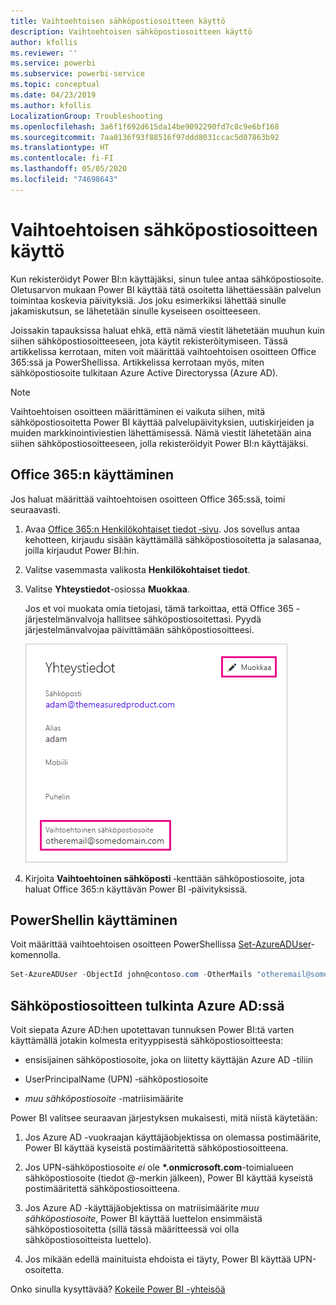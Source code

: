 ```yaml
---
title: Vaihtoehtoisen sähköpostiosoitteen käyttö
description: Vaihtoehtoisen sähköpostiosoitteen käyttö
author: kfollis
ms.reviewer: ''
ms.service: powerbi
ms.subservice: powerbi-service
ms.topic: conceptual
ms.date: 04/23/2019
ms.author: kfollis
LocalizationGroup: Troubleshooting
ms.openlocfilehash: 3a6f1f692d615da14be9092290fd7c8c9e6bf168
ms.sourcegitcommit: 7aa0136f93f88516f97ddd8031ccac5d07863b92
ms.translationtype: HT
ms.contentlocale: fi-FI
ms.lasthandoff: 05/05/2020
ms.locfileid: "74698643"
---
```

# <a name="use-an-alternate-email-address"></a>Vaihtoehtoisen sähköpostiosoitteen käyttö

Kun rekisteröidyt Power BI:n käyttäjäksi, sinun tulee antaa sähköpostiosoite. Oletusarvon mukaan Power BI käyttää tätä osoitetta lähettäessään palvelun toimintaa koskevia päivityksiä. Jos joku esimerkiksi lähettää sinulle jakamiskutsun, se lähetetään sinulle kyseiseen osoitteeseen.

Joissakin tapauksissa haluat ehkä, että nämä viestit lähetetään muuhun kuin siihen sähköpostiosoitteeseen, jota käytit rekisteröitymiseen. Tässä artikkelissa kerrotaan, miten voit määrittää vaihtoehtoisen osoitteen Office 365:ssä ja PowerShellissa. Artikkelissa kerrotaan myös, miten sähköpostiosoite tulkitaan Azure Active Directoryssa (Azure AD).

> [!NOTE]
> Vaihtoehtoisen osoitteen määrittäminen ei vaikuta siihen, mitä sähköpostiosoitetta Power BI käyttää palvelupäivityksien, uutiskirjeiden ja muiden markkinointiviestien lähettämisessä. Nämä viestit lähetetään aina siihen sähköpostiosoitteeseen, jolla rekisteröidyit Power BI:n käyttäjäksi.

## <a name="use-office-365"></a>Office 365:n käyttäminen

Jos haluat määrittää vaihtoehtoisen osoitteen Office 365:ssä, toimi seuraavasti.

1. Avaa [Office 365:n Henkilökohtaiset tiedot ‑sivu](https://portal.office.com/account/#personalinfo). Jos sovellus antaa kehotteen, kirjaudu sisään käyttämällä sähköpostiosoitetta ja salasanaa, joilla kirjaudut Power BI:hin.

1. Valitse vasemmasta valikosta **Henkilökohtaiset tiedot**.

1. Valitse **Yhteystiedot**-osiossa **Muokkaa**.

    Jos et voi muokata omia tietojasi, tämä tarkoittaa, että Office 365 -järjestelmänvalvoja hallitsee sähköpostiosoitettasi. Pyydä järjestelmänvalvojaa päivittämään sähköpostiosoitteesi.

    ![Yhteystiedot](media/service-admin-alternate-email-address-for-power-bi/contact-details.png)

1. Kirjoita **Vaihtoehtoinen sähköposti**  ‑kenttään sähköpostiosoite, jota haluat Office 365:n käyttävän Power BI ‑päivityksissä.

## <a name="use-powershell"></a>PowerShellin käyttäminen

Voit määrittää vaihtoehtoisen osoitteen PowerShellissa [Set-AzureADUser](/powershell/module/azuread/set-azureaduser/)-komennolla.

```powershell
Set-AzureADUser -ObjectId john@contoso.com -OtherMails "otheremail@somedomain.com"
```

## <a name="email-address-resolution-in-azure-ad"></a>Sähköpostiosoitteen tulkinta Azure AD:ssä

Voit siepata Azure AD:hen upotettavan tunnuksen Power BI:tä varten käyttämällä jotakin kolmesta erityyppisestä sähköpostiosoitteesta:

* ensisijainen sähköpostiosoite, joka on liitetty käyttäjän Azure AD -tiliin

* UserPrincipalName (UPN) ‑sähköpostiosoite

* *muu sähköpostiosoite* -matriisimäärite

Power BI valitsee seuraavan järjestyksen mukaisesti, mitä niistä käytetään:

1. Jos Azure AD -vuokraajan käyttäjäobjektissa on olemassa postimäärite, Power BI käyttää kyseistä postimääritettä sähköpostiosoitteena.

1. Jos UPN-sähköpostiosoite *ei* ole **\*.onmicrosoft.com**-toimialueen sähköpostiosoite (tiedot \@-merkin jälkeen), Power BI käyttää kyseistä postimääritettä sähköpostiosoitteena.

1. Jos Azure AD -käyttäjäobjektissa on matriisimäärite *muu sähköpostiosoite*, Power BI käyttää luettelon ensimmäistä sähköpostiosoitetta (sillä tässä määritteessä voi olla sähköpostiosoitteista luettelo).

1. Jos mikään edellä mainituista ehdoista ei täyty, Power BI käyttää UPN-osoitetta.

Onko sinulla kysyttävää? [Kokeile Power BI -yhteisöä](https://community.powerbi.com/)